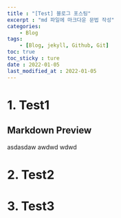 ```yaml
---
title : "[Test] 블로그 포스팅"
excerpt : "md 파일에 마크다운 문법 작성"
categories:
    - Blog
tags:
    - [Blog, jekyll, Github, Git]
toc: true
toc_sticky : ture
date : 2022-01-05
last_modified_at : 2022-01-05
---
```


# 1. Test1
## Markdown Preview
asdasdaw
awdwd
wdwd

# 2. Test2
# 3. Test3